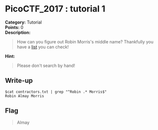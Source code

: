 # PicoCTF_2017 : tutorial 1

**Category:** Tutorial  
**Points:** 0  
**Description:**

> How can you figure out Robin Morris's middle name? Thankfully you have a [list](contractors.txt) you can check!


**Hint:**

> Please don't search by hand!


## Write-up

```
$cat contractors.txt | grep "^Robin .* Morris$"
Robin Almay Morris
```

## Flag
>Almay

